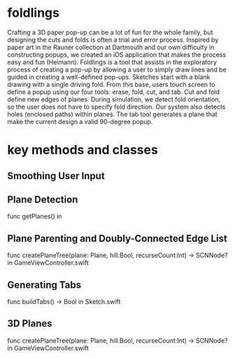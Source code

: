 foldlings
=========

Crafting a 3D paper pop-up can be a lot of fun for the whole family, but designing the cuts and folds is often a trial and error process.  Inspired by paper art in the Rauner collection at Dartmouth and our own difficulty in constructing popups, we created an iOS application that makes the process easy and fun (Heimann).   Foldlings is a tool that assists in the exploratory process of creating a pop-up by allowing a user to simply draw lines and be guided in creating a well-defined pop-ups.  Sketches start with a blank drawing with a single driving fold. From this base, users touch screen to define a popup using our four tools: erase, fold, cut, and tab.  Cut and fold define new edges of planes.  During simulation, we detect fold orientation, so the user does not have to specify fold direction.  Our system also detects holes (enclosed paths) within planes.  The tab tool generates a plane that make the current design a valid 90-degree popup.

key methods and classes
=========

Smoothing User Input 
-----------------------------------

Plane Detection
-----------------------------------
func getPlanes() in 

Plane Parenting and Doubly-Connected Edge List
-----------------------------------
func createPlaneTree(plane: Plane, hill:Bool, recurseCount:Int) -> SCNNode? in GameViewController.swift

Generating Tabs
-----------------------------------
func buildTabs() -> Bool in Sketch.swift

3D Planes
-----------------------------------
func createPlaneTree(plane: Plane, hill:Bool, recurseCount:Int) -> SCNNode? in GameViewController.swift

